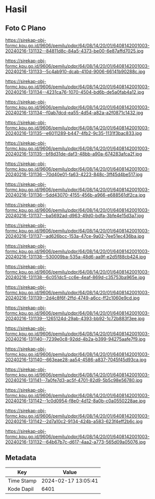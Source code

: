 # Hasil

## Foto C Plano

https://sirekap-obj-formc.kpu.go.id/9606/pemilu/pdpr/64/08/14/20/01/6408142001003-20240216-131132--84811d8c-84a5-4373-be00-6e87affd7025.jpg

https://sirekap-obj-formc.kpu.go.id/9606/pemilu/pdpr/64/08/14/20/01/6408142001003-20240216-131133--5c4ab910-dcab-410d-9006-66141b90288c.jpg

https://sirekap-obj-formc.kpu.go.id/9606/pemilu/pdpr/64/08/14/20/01/6408142001003-20240216-131134--4231ca76-1070-4504-bd6b-de5a0fab4a12.jpg

https://sirekap-obj-formc.kpu.go.id/9606/pemilu/pdpr/64/08/14/20/01/6408142001003-20240216-131134--f0ab7dcd-ea55-4d54-a82a-a2f0871c1432.jpg

https://sirekap-obj-formc.kpu.go.id/9606/pemilu/pdpr/64/08/14/20/01/6408142001003-20240216-131135--e6011289-b447-4fb2-9c35-1131f3bac833.jpg

https://sirekap-obj-formc.kpu.go.id/9606/pemilu/pdpr/64/08/14/20/01/6408142001003-20240216-131135--bf8d31de-daf3-48bb-a90a-674283afca2f.jpg

https://sirekap-obj-formc.kpu.go.id/9606/pemilu/pdpr/64/08/14/20/01/6408142001003-20240216-131136--70d40e01-fa63-4223-848c-3ff45d4be517.jpg

https://sirekap-obj-formc.kpu.go.id/9606/pemilu/pdpr/64/08/14/20/01/6408142001003-20240216-131136--5dd43070-4155-456b-a966-e688561df2ca.jpg

https://sirekap-obj-formc.kpu.go.id/9606/pemilu/pdpr/64/08/14/20/01/6408142001003-20240216-131137--ba5692ad-d963-49d0-bdfa-3bfe4e15d3a7.jpg

https://sirekap-obj-formc.kpu.go.id/9606/pemilu/pdpr/64/08/14/20/01/6408142001003-20240216-131137--ad626bcc-153a-47ce-9a02-7ee51ec436ba.jpg

https://sirekap-obj-formc.kpu.go.id/9606/pemilu/pdpr/64/08/14/20/01/6408142001003-20240216-131138--530009ba-535a-48d6-aa9f-e2d5f88cb424.jpg

https://sirekap-obj-formc.kpu.go.id/9606/pemilu/pdpr/64/08/14/20/01/6408142001003-20240216-131138--6c051dc5-cc6e-4eaf-869d-c35753ba965e.jpg

https://sirekap-obj-formc.kpu.go.id/9606/pemilu/pdpr/64/08/14/20/01/6408142001003-20240216-131139--2d4c8f6f-2ffd-4749-a6cc-ff2c1060e9cd.jpg

https://sirekap-obj-formc.kpu.go.id/9606/pemilu/pdpr/64/08/14/20/01/6408142001003-20240216-131139--1265124d-29ab-4393-bb92-1c72b883f3ee.jpg

https://sirekap-obj-formc.kpu.go.id/9606/pemilu/pdpr/64/08/14/20/01/6408142001003-20240216-131140--7239e0c8-92dd-4b2a-b399-94275aafe7f9.jpg

https://sirekap-obj-formc.kpu.go.id/9606/pemilu/pdpr/64/08/14/20/01/6408142001003-20240216-131140--663eae28-aa54-4586-a837-7045f45d93ca.jpg

https://sirekap-obj-formc.kpu.go.id/9606/pemilu/pdpr/64/08/14/20/01/6408142001003-20240216-131141--7a0fe7d3-ac5f-4701-82d9-5b5c98e56780.jpg

https://sirekap-obj-formc.kpu.go.id/9606/pemilu/pdpr/64/08/14/20/01/6408142001003-20240216-131142--1c0d0954-f8e0-4d12-8a0b-c0a0550228ae.jpg

https://sirekap-obj-formc.kpu.go.id/9606/pemilu/pdpr/64/08/14/20/01/6408142001003-20240216-131142--2d7a10c2-9134-424b-a583-623f4eff2b6c.jpg

https://sirekap-obj-formc.kpu.go.id/9606/pemilu/pdpr/64/08/14/20/01/6408142001003-20240216-131132--64b67b7c-d617-4aa2-a773-565d09a05076.jpg


## Metadata

| Key        | Value               |
| ---------- | ------------------- |
| Time Stamp | 2024-02-17 13:05:41 |
| Kode Dapil | 6401                |



